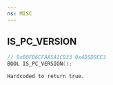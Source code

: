 ```yaml
---
ns: MISC
---
```

## IS_PC_VERSION

```c
// 0xB0FB6CFAA5A1C833 0x4D5D9EE3
BOOL IS_PC_VERSION();
```

```
Hardcoded to return true.
```

